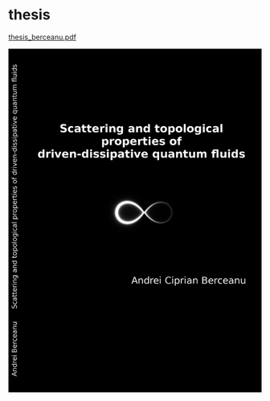 thesis 
======

[thesis_berceanu.pdf](thesis_berceanu.pdf)

<a href="cover_berceanu.png">
    <img src="cover_berceanu.png" alt="Thesis cover" width="800"/>
</a>
